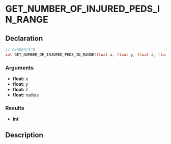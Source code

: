 # GET_NUMBER_OF_INJURED_PEDS_IN_RANGE

## Declaration
```cpp
// 0x3BB313CB
int GET_NUMBER_OF_INJURED_PEDS_IN_RANGE(float x, float y, float z, float radius);
```

### Arguments
- **float:** x
- **float:** y
- **float:** z
- **float:** radius

### Results
- **int**

## Description
